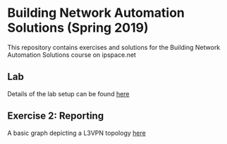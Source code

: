 # Building Network Automation Solutions (Spring 2019)
This repository contains exercises and solutions for the Building Network Automation Solutions course on ipspace.net

## Lab 
Details of the lab setup can be found [here](lab/l3vpn/README.md)

## Exercise 2: Reporting
A basic graph depicting a L3VPN topology  [here](summary-report/README.md)

